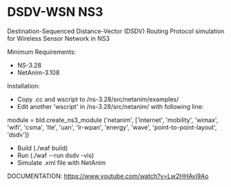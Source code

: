 # DSDV-WSN NS3
Destination-Sequenced Distance-Vector (DSDV) Routing Protocol simulation for Wireless Sensor Network in NS3

Minimum Requirements:
- NS-3.28
- NetAnim-3.108

Installation:
- Copy .cc and wscript to /ns-3.28/src/netanim/examples/
- Edit another 'wscript' in /ns-3.28/src/netanim/ with following line:

module = bld.create_ns3_module ('netanim', ['internet', 'mobility', 'wimax', 'wifi', 'csma', 'lte', 'uan', 'lr-wpan', 'energy', 'wave', 'point-to-point-layout', 'dsdv'])

- Build (./waf build)
- Run (./waf --run dsdv -vis)
- Simulate .xml file with NetAnim

DOCUMENTATION: https://www.youtube.com/watch?v=Lw2HHAvi9Ao
